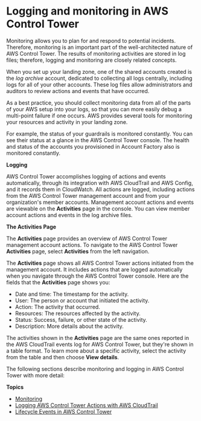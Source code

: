 # Logging and monitoring in AWS Control Tower<a name="logging-and-monitoring"></a>

Monitoring allows you to plan for and respond to potential incidents\. Therefore, monitoring is an important part of the well\-architected nature of AWS Control Tower\. The results of monitoring activities are stored in log files; therefore, logging and monitoring are closely related concepts\.

When you set up your landing zone, one of the shared accounts created is the *log archive* account, dedicated to collecting all logs centrally, including logs for all of your other accounts\. These log files allow administrators and auditors to review actions and events that have occurred\. 

As a best practice, you should collect monitoring data from all of the parts of your AWS setup into your logs, so that you can more easily debug a multi\-point failure if one occurs\. AWS provides several tools for monitoring your resources and activity in your landing zone\.

For example, the status of your guardrails is monitored constantly\. You can see their status at a glance in the AWS Control Tower console\. The health and status of the accounts you provisioned in Account Factory also is monitored constantly\.

**Logging**

AWS Control Tower accomplishes logging of actions and events automatically, through its integration with AWS CloudTrail and AWS Config, and it records them in CloudWatch\. All actions are logged, including actions from the AWS Control Tower management account and from your organization's member accounts\. Management account actions and events are viewable on the **Activities** page in the console\. You can view member account actions and events in the log archive files\.

**The **Activities** Page**

The **Activities** page provides an overview of AWS Control Tower management account actions\. To navigate to the AWS Control Tower **Activities** page, select **Activities** from the left navigation\.

The **Activities** page shows all AWS Control Tower actions initiated from the management account\. It includes actions that are logged automatically when you navigate through the AWS Control Tower console\. Here are the fields that the **Activities** page shows you: 
+ Date and time: The timestamp for the activity\.
+ User: The person or account that initiated the activity\.
+ Action: The activity that occurred\.
+ Resources: The resources affected by the activity\.
+ Status: Success, failure, or other state of the activity\.
+ Description: More details about the activity\.

The activities shown in the **Activities** page are the same ones reported in the AWS CloudTrail events log for AWS Control Tower, but they're shown in a table format\. To learn more about a specific activity, select the activity from the table and then choose **View details**\.

The following sections describe monitoring and logging in AWS Control Tower with more detail:

**Topics**
+ [Monitoring ](monitoring-overview.md)
+  [Logging AWS Control Tower Actions with AWS CloudTrail](logging-using-cloudtrail.md)
+ [Lifecycle Events in AWS Control Tower](lifecycle-events.md)